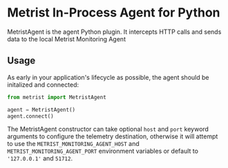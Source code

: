 # Metrist In-Process Agent for Python

MetristAgent is the agent Python plugin. It intercepts HTTP calls and sends data to
the local Metrist Monitoring Agent

## Usage

As early in your application's lifecycle as possible, the agent should be initalized and connected:

```python
from metrist import MetristAgent

agent = MetristAgent()
agent.connect()
```

The MetristAgent constructor can take optional `host` and `port` keyword arguments
to configure the telemetry destination, otherwise it will attempt to use the
`METRIST_MONITORING_AGENT_HOST` and `METRIST_MONITORING_AGENT_PORT` environment
variables or default to `'127.0.0.1'` and `51712`.
